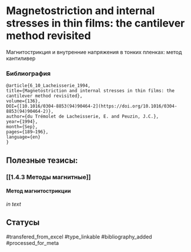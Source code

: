 # Magnetostriction and internal stresses in thin films: the cantilever method revisited

Магнитострикция и внутренние напряжения в тонких пленках: метод кантиливер

### Библиография
```
@article{6_10_Lacheisserie_1994,
title={Magnetostriction and internal stresses in thin films: the cantilever method revisited},
volume={136},
DOI={[10.1016/0304-8853(94)90464-2](https://doi.org/10.1016/0304-8853(94)90464-2)},
author={du Trémolet de Lacheisserie, E. and Peuzin, J.C.},
year={1994},
month={Sep},
pages={189–196},
language={en}
}
```

## Полезные тезисы:
### [[1.4.3 Методы магнитные]]
#### Метод магнитострикции
_in text_

## Статусы
#transfered_from_excel 
#type_linkable 
#bibliography_added
#processed_for_meta
